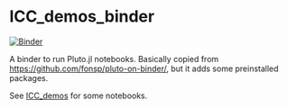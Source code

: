 # ICC_demos_binder

[![Binder](https://mybinder.org/badge_logo.svg)](https://mybinder.org/v2/gh/avivdotan/ICC_demos_binder/main)

A binder to run Pluto.jl notebooks. 
Basically copied from https://github.com/fonsp/pluto-on-binder/, but it adds some preinstalled packages. 

See [ICC_demos](https://github.com/avivdotan/ICC_demos) for some notebooks.
